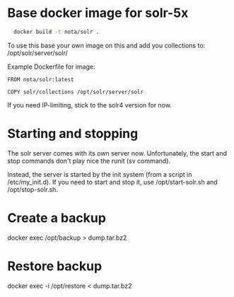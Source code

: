 # Base docker image for solr-5x

```bash
  docker build -t nota/solr .
```

To use this base your own image on this and add you collections to: 
/opt/solr/server/solr/

Example Dockerfile for image:
```
FROM nota/solr:latest

COPY solr/collections /opt/solr/server/solr
```

If you need IP-limiting, stick to the solr4 version for now.

# Starting and stopping
The solr server comes with its own server now. Unfortunately, the start
and stop commands don't play nice the runit (sv command).

Instead, the server is started by the init system (from a script in 
/etc/my_init.d). If you need to start and stop it, use /opt/start-solr.sh
and /opt/stop-solr.sh.

# Create a backup
docker exec <CONTRAINER> /opt/backup > dump.tar.bz2

# Restore backup
docker exec -i <CONTAINER> /opt/restore < dump.tar.bz2
